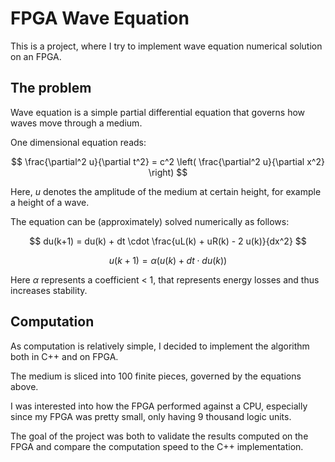 # FPGA Wave Equation

This is a project, where I try to implement wave equation numerical solution on an FPGA.

## The problem

Wave equation is a simple partial differential equation that governs how waves move through a medium.

One dimensional equation reads:

$$
\frac{\partial^2 u}{\partial t^2} = c^2 \left( \frac{\partial^2 u}{\partial x^2} \right)
$$

Here, $u$ denotes the amplitude of the medium at certain height, for example a height of a wave.

The equation can be (approximately) solved numerically as follows:

$$
du(k+1) = du(k) + dt \cdot \frac{uL(k) + uR(k) - 2 u(k)}{dx^2}
$$

$$
u(k+1) = \alpha \left( u(k) + dt \cdot du(k) \right)
$$

Here $\alpha$ represents a coefficient < 1, that represents energy losses and thus increases stability.

## Computation

As computation is relatively simple, I decided to implement the algorithm both in C++ and on FPGA.

The medium is sliced into 100 finite pieces, governed by the equations above.

I was interested into how the FPGA performed against a CPU, especially since my FPGA was pretty small, only having 9 thousand logic units.

The goal of the project was both to validate the results computed on the FPGA and compare the computation speed to the C++ implementation.